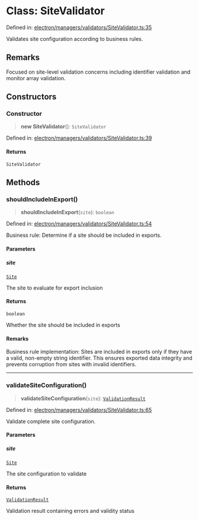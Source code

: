 # Class: SiteValidator

Defined in: [electron/managers/validators/SiteValidator.ts:35](https://github.com/Nick2bad4u/Uptime-Watcher/blob/dca5483e793478722cd3e6e125cafcec5fc771f0/electron/managers/validators/SiteValidator.ts#L35)

Validates site configuration according to business rules.

## Remarks

Focused on site-level validation concerns including identifier validation
and monitor array validation.

## Constructors

### Constructor

> **new SiteValidator**(): `SiteValidator`

Defined in: [electron/managers/validators/SiteValidator.ts:39](https://github.com/Nick2bad4u/Uptime-Watcher/blob/dca5483e793478722cd3e6e125cafcec5fc771f0/electron/managers/validators/SiteValidator.ts#L39)

#### Returns

`SiteValidator`

## Methods

### shouldIncludeInExport()

> **shouldIncludeInExport**(`site`): `boolean`

Defined in: [electron/managers/validators/SiteValidator.ts:54](https://github.com/Nick2bad4u/Uptime-Watcher/blob/dca5483e793478722cd3e6e125cafcec5fc771f0/electron/managers/validators/SiteValidator.ts#L54)

Business rule: Determine if a site should be included in exports.

#### Parameters

##### site

[`Site`](../../../../../shared/types/interfaces/Site.md)

The site to evaluate for export inclusion

#### Returns

`boolean`

Whether the site should be included in exports

#### Remarks

Business rule implementation: Sites are included in exports only if they have
a valid, non-empty string identifier. This ensures exported data integrity
and prevents corruption from sites with invalid identifiers.

***

### validateSiteConfiguration()

> **validateSiteConfiguration**(`site`): [`ValidationResult`](../../interfaces/interfaces/ValidationResult.md)

Defined in: [electron/managers/validators/SiteValidator.ts:65](https://github.com/Nick2bad4u/Uptime-Watcher/blob/dca5483e793478722cd3e6e125cafcec5fc771f0/electron/managers/validators/SiteValidator.ts#L65)

Validate complete site configuration.

#### Parameters

##### site

[`Site`](../../../../../shared/types/interfaces/Site.md)

The site configuration to validate

#### Returns

[`ValidationResult`](../../interfaces/interfaces/ValidationResult.md)

Validation result containing errors and validity status
